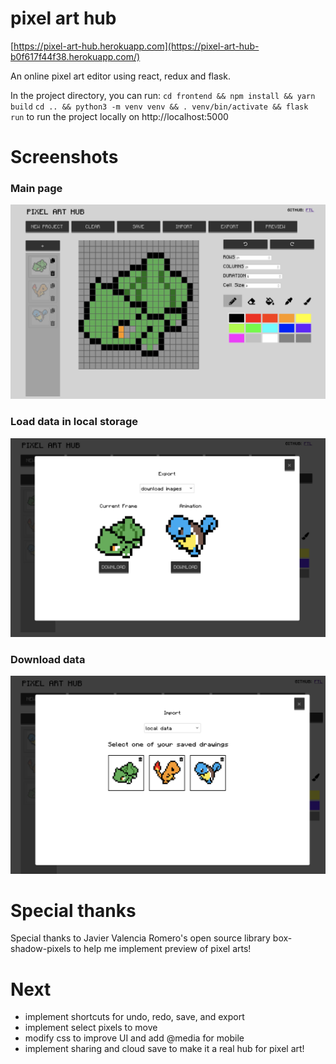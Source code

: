 # pixel art hub

[https://pixel-art-hub.herokuapp.com](https://pixel-art-hub-b0f617f44f38.herokuapp.com/)

An online pixel art editor using react, redux and flask. 

In the project directory, you can run: 
`cd frontend && npm install && yarn build`
`cd .. && python3 -m venv venv && . venv/bin/activate && flask run`
to run the project locally on http://localhost:5000

# Screenshots
### Main page
![main page](/docs/screenshot1.png)

### Load data in local storage
![load data](/docs/screenshot2.png)

### Download data
![download](/docs/screenshot3.png)

# Special thanks
Special thanks to Javier Valencia Romero's open source library box-shadow-pixels to help me implement preview of pixel arts!

# Next
* implement shortcuts for undo, redo, save, and export
* implement select pixels to move
* modify css to improve UI and add @media for mobile
* implement sharing and cloud save to make it a real hub for pixel art!
